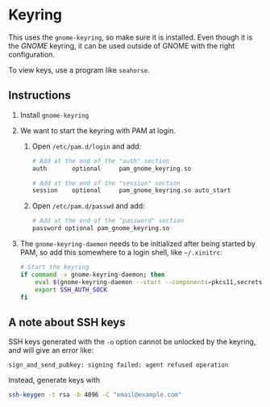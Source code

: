 # Keyring

This uses the `gnome-keyring`, so make sure it is installed. Even though it is
the _GNOME_ keyring, it can be used outside of GNOME with the right
configuration.

To view keys, use a program like `seahorse`.

## Instructions

1.  Install `gnome-keyring`
2.  We want to start the keyring with PAM at login.
    1.  Open `/etc/pam.d/login` and add:

        ```sh
        # Add at the end of the "auth" section
        auth       optional     pam_gnome_keyring.so

        # Add at the end of the "session" section
        session    optional     pam_gnome_keyring.so auto_start
        ```
    2.  Open `/etc/pam.d/passwd` and add:

        ```sh
        # Add at the end of the "password" section
        password optional pam_gnome_keyring.so
        ```
3.  The `gnome-keyring-daemon` needs to be initialized after being started by
    PAM, so add this somewhere to a login shell, like `~/.xinitrc`:

    ```sh
    # Start the keyring
    if command -v gnome-keyring-daemon; then
        eval $(gnome-keyring-daemon --start --components=pkcs11,secrets,ssh,keyring)
        export SSH_AUTH_SOCK
    fi
    ```

## A note about SSH keys

SSH keys generated with the `-o` option cannot be unlocked by the keyring, and will give an error like:

```
sign_and_send_pubkey: signing failed: agent refused operation
```

Instead, generate keys with

```sh
ssh-keygen -t rsa -b 4096 -C "email@example.com"
```
